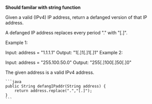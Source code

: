 **Should familar with string function**


Given a valid (IPv4) IP address, return a defanged version of that IP address.

A defanged IP address replaces every period "." with "[.]".

 

Example 1:

Input: address = "1.1.1.1"
Output: "1[.]1[.]1[.]1"
Example 2:

Input: address = "255.100.50.0"
Output: "255[.]100[.]50[.]0"

The given address is a valid IPv4 address.


    ```java
    public String defangIPaddr(String address) {  
        return address.replace(".","[.]");  
    }  
    ```
